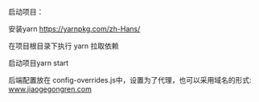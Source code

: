 启动项目：

安装yarn   https://yarnpkg.com/zh-Hans/

在项目根目录下执行 yarn  拉取依赖

启动项目yarn start

后端配置放在 config-overrides.js中，设置为了代理，也可以采用域名的形式: www.jiaogegongren.com
